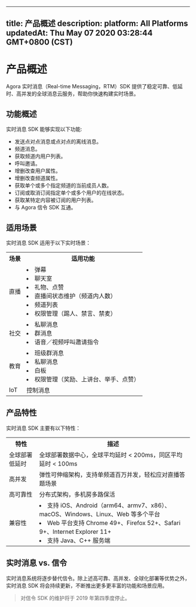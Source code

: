 
---
title: 产品概述
description: 
platform: All Platforms
updatedAt: Thu May 07 2020 03:28:44 GMT+0800 (CST)
---
# 产品概述


Agora 实时消息（Real-time Messaging，RTM）SDK 提供了稳定可靠、低延时、高并发的全球消息云服务，帮助你快速构建实时场景。

## 功能概述

实时消息 SDK 能够实现以下功能: 

 - 发送点对点消息或点对点的离线消息。
 - 频道消息。
 - 获取频道内用户列表。
 - 呼叫邀请。
 - 增删改查用户属性。
 - 增删改查频道属性。
 - 获取单个或多个指定频道的当前成员人数。
 - 订阅或取消订阅指定单个或多个用户的在线状态。
 - 获取某特定内容被订阅的用户列表。
 - 与 Agora 信令 SDK 互通。
 





## 适用场景

实时消息 SDK 适用于以下实时场景：

<table>
  <tr>
    <th>场景</th>
    <th>适用功能</th>
  </tr>
  <tr>
    <td>直播</td>
    <td><li>弹幕<br><li>聊天室<br><li>礼物、点赞<br><li>直播间状态维护（频道内人数）<br><li>频道列表<br><li>权限管理（踢人、禁言、禁麦）<br></td>
  </tr>
  <tr>
    <td>社交</td>
    <td><li>私聊消息<br><li>群消息<br><li>语音／视频呼叫邀请指令<br></td>
  </tr>
	  <tr>
    <td>教育</td>
    <td><li>班级群消息<br><li>私聊消息<br><li>白板<br><li>权限管理（奖励、上讲台、举手、点赞）<br></td>
  </tr>
  <tr>
    <td>IoT</td>
    <td>控制消息</td>
  </tr>
</table>

## 产品特性

实时消息 SDK 主要有以下特性：

<table>
  <tr>
    <th>特性</th>
    <th>描述</th>
  </tr>
  <tr>
    <td>全球部署低延时</td>
    <td>全球部署数据中心，全球平均延时 &lt; 200ms，同区平均延时 &lt; 100ms</td>
  </tr>
  <tr>
    <td>高并发</td>
    <td>弹性可伸缩架构，支持单频道百万并发，轻松应对直播答题场景</td>
  </tr>
  <tr>
    <td>高可靠性</td>
    <td>分布式架构，多机房多路保活</td>
  </tr>
  <tr>
    <td>兼容性</td>
    <td><li>支持 iOS、Android（arm64、armv7、x86）、macOS、Windows、Linux、Web 等多个平台<br><li> Web 平台支持 Chrome 49+、Firefox 52+、Safari 9+、Internet Explorer 11+<br><li>支持 Java、C++ 服务端</td>
  </tr>
</table>	

## 实时消息 vs. 信令

实时消息系统将逐步替代信令。除上述高可靠、高并发、全球化部署等优势之外，实时消息 SDK 将会持续更新，不断推出更多更丰富的功能和场景应用。

> 对信令 SDK 的维护将于 2019 年第四季度停止。




